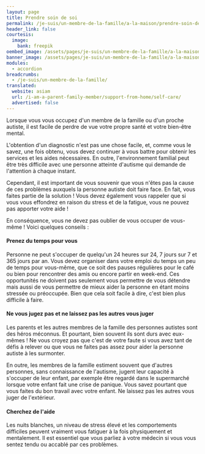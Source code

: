 ```yaml
---
layout: page
title: Prendre soin de soi
permalink: /je-suis/un-membre-de-la-famille/a-la-maison/prendre-soin-de-soi
header_link: false
courtesis:
  image:
    bank: freepik
oembed_image: /assets/pages/je-suis/un-membre-de-la-famille/a-la-maison/prendre-soin-de-soi/sopengraph.jpg
banner_image: /assets/pages/je-suis/un-membre-de-la-famille/a-la-maison/prendre-soin-de-soi/banner.jpg
modules:
  - accordion
breadcrumbs:
  - /je-suis/un-membre-de-la-famille/
translated:
  website: asiam
  url: /i-am-a-parent-family-member/support-from-home/self-care/
  advertised: false
---
```


Lorsque vous vous occupez d'un membre de la famille ou d'un proche autiste,
il est facile de perdre de vue votre propre santé et votre bien-être mental.

L'obtention d'un diagnostic n'est pas une chose facile, et, comme vous le savez,
une fois obtenu, vous devez continuer à vous battre pour obtenir les services et les aides
nécessaires.
En outre, l'environnement familial
peut être très difficile avec une personne atteinte d'autisme qui demande de l'attention à chaque instant.

Cependant, il est important de vous souvenir que vous n'êtes pas la cause
de ces problèmes auxquels la personne autiste doit faire face.
En fait, vous faites partie de la solution&nbsp;!
Vous devez également vous rappeler que si vous vous effondrez en raison du stress et de la fatigue, vous ne pouvez pas apporter votre aide&nbsp;!

En conséquence, vous ne devez pas oublier de vous occuper de vous-même&nbsp;!
Voici quelques conseils&nbsp;:


<amp-accordion animate expand-single-section disable-session-states>
 <section expanded>
  <h4><span></span>Prenez du temps pour vous</h4>
  <div>
<p>Personne ne peut s'occuper de quelqu'un 24 heures sur 24, 7 jours sur 7 et 365 jours par an.
Vous devez organiser dans votre emploi du temps un peu de temps pour vous-même, que ce soit des pauses régulières pour le café ou bien pour rencontrer des amis ou encore partir en week-end.
Ces opportunités ne doivent pas seulement vous permettre de vous détendre mais aussi
de vous permettre de mieux aider la personne en étant moins stressée ou préoccupée.
Bien que cela soit facile à dire, c'est bien plus difficile à faire.</p>
  </div>
 </section>
 <section>
  <h4><span></span>Ne vous jugez pas et ne laissez pas les autres vous juger</h4>
  <div>
<p>
Les parents et les autres membres de la famille des personnes autistes
sont des héros méconnus.
Et pourtant, bien souvent ils sont durs avec eux-mêmes&nbsp;!
Ne vous croyez pas que c'est de votre faute si vous avez tant de défis à relever ou que vous ne faites pas assez pour aider la personne autiste à les surmonter.
</p>
<p>
En outre, les membres de la famille estiment souvent
que d'autres personnes, sans connaissance de l'autisme,
jugent leur capacité à s'occuper de leur enfant,
par exemple être regardé dans le supermarché
lorsque votre enfant fait une crise de panique.
Vous savez pourtant que vous faites du bon travail avec votre enfant.
Ne laissez pas les autres vous juger de l'extérieur.
</p>
  </div>
 </section>
 <section>
  <h4><span></span>Cherchez de l'aide</h4>
  <div>
<p>
Les nuits blanches, un niveau de stress élevé
et les comportements difficiles peuvent vraiment vous fatiguer
 à la fois physiquement et mentalement.
Il est essentiel que vous parliez à votre médecin si vous vous sentez
tendu ou accablé par ces problèmes.
</p>
  </div>
 </section>
</amp-accordion>


